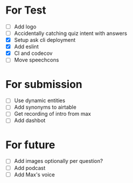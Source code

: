 # For Test
- [ ] Add logo
- [ ] Accidentally catching quiz intent with answers
- [X] Setup ask cli deployment
- [X] Add eslint
- [X] CI and codecov
- [ ] Move speechcons

# For submission
- [ ] Use dynamic entities
- [ ] Add synonyms to airtable
- [ ] Get recording of intro from max
- [ ] Add dashbot

# For future
- [ ] Add images optionally per question?
- [ ] Add podcast
- [ ] Add Max's voice